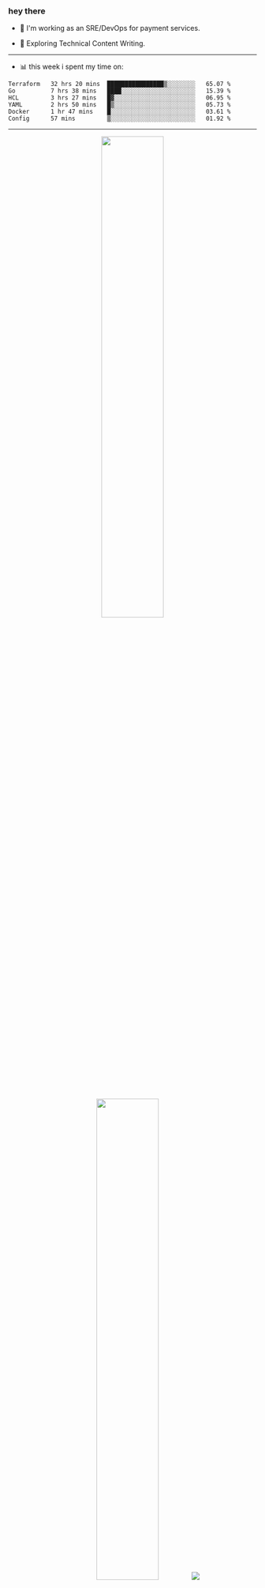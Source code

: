 ### hey there 

- :telescope: I'm working as an SRE/DevOps for payment services.

- :seedling: Exploring Technical Content Writing.

---

- :bar_chart: this week i spent my time on:

<!--START_SECTION:waka-->

```text
Terraform   32 hrs 20 mins  ████████████████▒░░░░░░░░   65.07 %
Go          7 hrs 38 mins   ████░░░░░░░░░░░░░░░░░░░░░   15.39 %
HCL         3 hrs 27 mins   █▓░░░░░░░░░░░░░░░░░░░░░░░   06.95 %
YAML        2 hrs 50 mins   █▒░░░░░░░░░░░░░░░░░░░░░░░   05.73 %
Docker      1 hr 47 mins    █░░░░░░░░░░░░░░░░░░░░░░░░   03.61 %
Config      57 mins         ▒░░░░░░░░░░░░░░░░░░░░░░░░   01.92 %
```

<!--END_SECTION:waka-->

---

<p align="center">
  <img height="50%" width="auto" src ="https://github-readme-stats.vercel.app/api?username=chcdc&show_icons=true&count_private=true&theme=darcula&hide_border=true&hide=issues,contribs&bg_color=00000000">
  <img height="50%" width="auto" src ="https://github-readme-stats.vercel.app/api/top-langs/?username=chcdc&layout=compact&hide_border=true&theme=darcula&bg_color=00000000&langs_count=6&hide=jupyter%20notebook,tex,css,php">
  <img src ="https://github-readme-streak-stats.herokuapp.com?user=chcdc&theme=darcula&hide_border=true&background=FFFFFF00">
  <br>
  <br>
</p>

---
<!--
🏢 The Office quote of day
-->

